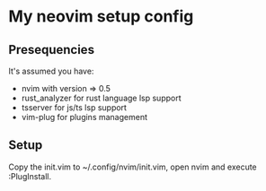 # My neovim setup config

## Presequencies

It's assumed you have:
- nvim with version => 0.5
- rust_analyzer for rust language lsp support
- tsserver for js/ts lsp support
- vim-plug for plugins management

## Setup

Copy the init.vim to ~/.config/nvim/init.vim, open nvim and execute :PlugInstall.
